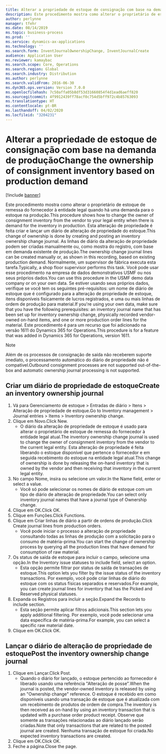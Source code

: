 ```yaml
---
title: Alterar a propriedade de estoque de consignação com base na demanda de produção
description: Este procedimento mostra como alterar o proprietário de estoque de remessa do fornecedor à entidade legal quando há uma demanda para o estoque na produção.
author: perlynne
manager: tfehr
ms.date: 08/14/2019
ms.topic: business-process
ms.prod: ''
ms.service: dynamics-ax-applications
ms.technology: ''
ms.search.form: InventJournalOwnershipChange, InventJournalCreate
audience: Application User
ms.reviewer: kamaybac
ms.search.scope: Core, Operations
ms.search.region: Global
ms.search.industry: Distribution
ms.author: perlynne
ms.search.validFrom: 2016-06-30
ms.dyn365.ops.version: Version 7.0.0
ms.openlocfilehash: 7c50affa05b8df53d31660854f4d1ead6aeff820
ms.sourcegitcommit: 4f9912439ff78acf0c754d5bff972c4b85763093
ms.translationtype: HT
ms.contentlocale: pt-BR
ms.lasthandoff: 04/02/2020
ms.locfileid: "3204231"
---
```

# <a name="change-the-ownership-of-consignment-inventory-based-on-production-demand"></a><span data-ttu-id="82bb3-103">Alterar a propriedade de estoque de consignação com base na demanda de produção</span><span class="sxs-lookup"><span data-stu-id="82bb3-103">Change the ownership of consignment inventory based on production demand</span></span>

[!include [banner](../../includes/banner.md)]

<span data-ttu-id="82bb3-104">Este procedimento mostra como alterar o proprietário de estoque de remessa do fornecedor à entidade legal quando há uma demanda para o estoque na produção.</span><span class="sxs-lookup"><span data-stu-id="82bb3-104">This procedure shows how to change the owner of consignment inventory from the vendor to your legal entity when there is demand for the inventory in production.</span></span> <span data-ttu-id="82bb3-105">Esta alteração de propriedade é feita criar e lançar um diário de alteração de propriedade do estoque.</span><span class="sxs-lookup"><span data-stu-id="82bb3-105">This change of ownership is done by creating and posting an inventory ownership change journal.</span></span> <span data-ttu-id="82bb3-106">As linhas de diário da alteração de propriedade podem ser criadas manualmente ou, como mostra do registro, com base em demanda existente de produção.</span><span class="sxs-lookup"><span data-stu-id="82bb3-106">The ownership change journal lines can be created manually or, as shown in this recording, based on existing production demand.</span></span> <span data-ttu-id="82bb3-107">Normalmente, um supervisor de fábrica executa esta tarefa.</span><span class="sxs-lookup"><span data-stu-id="82bb3-107">Typically, a shop floor supervisor performs this task.</span></span> <span data-ttu-id="82bb3-108">Você pode usar esse procedimento na empresa de dados demonstrativos USMF ou nos seus próprios dados.</span><span class="sxs-lookup"><span data-stu-id="82bb3-108">You can use this procedure in the USMF demo data company or on your own data.</span></span> <span data-ttu-id="82bb3-109">Se estiver usando seus próprios dados, verifique se você tem os seguintes pré-requisitos: um nome de diário de estoque que é configurado para a alteração de propriedade de estoque, itens disponíveis fisicamente de lucros registrados, e uma ou mais linhas de ordem de produção para material.</span><span class="sxs-lookup"><span data-stu-id="82bb3-109">If you're using your own data, make sure that you have the following prerequisites: an inventory journal name that has been set up for inventory ownership change, physically recorded vendor-owned on-hand items, and one or more production order lines for the material.</span></span> <span data-ttu-id="82bb3-110">Este procedimento é para um recurso que foi adicionado na versão 1611 do Dynamics 365 for Operations.</span><span class="sxs-lookup"><span data-stu-id="82bb3-110">This procedure is for a feature that was added in Dynamics 365 for Operations, version 1611.</span></span>

> [!NOTE]
> <span data-ttu-id="82bb3-111">Além de os processos de consignação de saída não receberem suporte imediato, o processamento automático do diário de propriedade não é compatível.</span><span class="sxs-lookup"><span data-stu-id="82bb3-111">Outbound consignment processes are not supported out-of-the-box and automatic ownership journal processing is not supported.</span></span>

## <a name="create-an-inventory-ownership-journal"></a><span data-ttu-id="82bb3-112">Criar um diário de propriedade de estoque</span><span class="sxs-lookup"><span data-stu-id="82bb3-112">Create an inventory ownership journal</span></span>
1. <span data-ttu-id="82bb3-113">Vá para Gerenciamento de estoque > Entradas de diário > Itens > Alteração de propriedade de estoque.</span><span class="sxs-lookup"><span data-stu-id="82bb3-113">Go to Inventory management > Journal entries > Items > Inventory ownership change.</span></span>
2. <span data-ttu-id="82bb3-114">Clique em Novo.</span><span class="sxs-lookup"><span data-stu-id="82bb3-114">Click New.</span></span>
    * <span data-ttu-id="82bb3-115">O diário da alteração de propriedade de estoque é usado para alterar o proprietário de estoque de remessa do fornecedor à entidade legal atual.</span><span class="sxs-lookup"><span data-stu-id="82bb3-115">The inventory ownership change journal is used to change the owner of consignment inventory from the vendor to the current legal entity.</span></span> <span data-ttu-id="82bb3-116">Esta alteração de propriedade é feita liberando o estoque disponível que pertence o fornecedor e em seguida recebimento do estoque na entidade legal atual.</span><span class="sxs-lookup"><span data-stu-id="82bb3-116">This change of ownership is done by releasing the on-hand inventory that is owned by the vendor and then receiving that inventory in the current legal entity.</span></span>  
3. <span data-ttu-id="82bb3-117">No campo Nome, insira ou selecione um valor.</span><span class="sxs-lookup"><span data-stu-id="82bb3-117">In the Name field, enter or select a value.</span></span>
    * <span data-ttu-id="82bb3-118">Você só pode selecionar os nomes de diário de estoque com um tipo de diário de alteração de propriedade.</span><span class="sxs-lookup"><span data-stu-id="82bb3-118">You can select only inventory journal names that have a journal type of Ownership change.</span></span>  
4. <span data-ttu-id="82bb3-119">Clique em OK.</span><span class="sxs-lookup"><span data-stu-id="82bb3-119">Click OK.</span></span>
5. <span data-ttu-id="82bb3-120">Clique em Funções.</span><span class="sxs-lookup"><span data-stu-id="82bb3-120">Click Functions.</span></span>
6. <span data-ttu-id="82bb3-121">Clique em Criar linhas de diário a partir de ordens de produção.</span><span class="sxs-lookup"><span data-stu-id="82bb3-121">Click Create journal lines from production orders.</span></span>
    * <span data-ttu-id="82bb3-122">Você pode iniciar o processo a alteração de propriedade consultando todas as linhas de produção com a solicitação para o consumo de matéria-prima.</span><span class="sxs-lookup"><span data-stu-id="82bb3-122">You can start the change of ownership process by querying all the production lines that have demand for consumption of raw material.</span></span>  
7. <span data-ttu-id="82bb3-123">Os status de saída de estoque para incluir o campo, selecione uma opção.</span><span class="sxs-lookup"><span data-stu-id="82bb3-123">In the Inventory issue statuses to include field, select an option.</span></span>
    * <span data-ttu-id="82bb3-124">Esta opção permite filtrar por status de saída de transações de estoque.</span><span class="sxs-lookup"><span data-stu-id="82bb3-124">This option lets you filter by the issue status of the inventory transactions.</span></span> <span data-ttu-id="82bb3-125">Por exemplo, você pode criar linhas de diário do estoque com os status físicas separados e reservados.</span><span class="sxs-lookup"><span data-stu-id="82bb3-125">For example, you can create journal lines for inventory that has the Picked and Reserved physical statuses.</span></span>  
8. <span data-ttu-id="82bb3-126">Expanda os Registros para incluir a seção.</span><span class="sxs-lookup"><span data-stu-id="82bb3-126">Expand the Records to include section.</span></span>
    * <span data-ttu-id="82bb3-127">Esta seção permite aplicar filtros adicionais.</span><span class="sxs-lookup"><span data-stu-id="82bb3-127">This section lets you apply additional filtering.</span></span> <span data-ttu-id="82bb3-128">Por exemplo, você pode selecionar uma data específica de matéria-prima.</span><span class="sxs-lookup"><span data-stu-id="82bb3-128">For example, you can select a specific raw material date.</span></span>  
9. <span data-ttu-id="82bb3-129">Clique em OK.</span><span class="sxs-lookup"><span data-stu-id="82bb3-129">Click OK.</span></span>

## <a name="post-the-inventory-ownership-change-journal"></a><span data-ttu-id="82bb3-130">Lançar o diário de alteração de propriedade de estoque</span><span class="sxs-lookup"><span data-stu-id="82bb3-130">Post the inventory ownership change journal</span></span>
1. <span data-ttu-id="82bb3-131">Clique em Lançar.</span><span class="sxs-lookup"><span data-stu-id="82bb3-131">Click Post.</span></span>
    * <span data-ttu-id="82bb3-132">Quando o diário for lançado, o estoque pertencido ao fornecedor é liberado usando uma referência "Alteração de posse".</span><span class="sxs-lookup"><span data-stu-id="82bb3-132">When the journal is posted, the vendor-owned inventory is released by using an "Ownership change" reference.</span></span> <span data-ttu-id="82bb3-133">O estoque é recebido em como disponíveis usando uma transação de estoque que é atualizada com um recebimento de produtos de ordem de compra.</span><span class="sxs-lookup"><span data-stu-id="82bb3-133">The inventory is then received as on-hand by using an inventory transaction that is updated with a purchase order product receipt.</span></span> <span data-ttu-id="82bb3-134">Observe que somente as transações relacionadas ao diário lançado serão criadas.</span><span class="sxs-lookup"><span data-stu-id="82bb3-134">Note that only transactions that are related to the posted journal are created.</span></span> <span data-ttu-id="82bb3-135">Nenhuma transação de estoque foi criada.</span><span class="sxs-lookup"><span data-stu-id="82bb3-135">No expected inventory transactions are created.</span></span>  
2. <span data-ttu-id="82bb3-136">Clique em OK.</span><span class="sxs-lookup"><span data-stu-id="82bb3-136">Click OK.</span></span>
3. <span data-ttu-id="82bb3-137">Feche a página.</span><span class="sxs-lookup"><span data-stu-id="82bb3-137">Close the page.</span></span>

